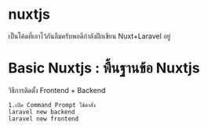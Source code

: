 # nuxtjs
เป็นโค้ดที่เอาไว้กันลืมครับพอดีกำลังฝึกเขียน Nuxt+Laravel อยู่

# Basic Nuxtjs : พื้นฐานข้อ Nuxtjs

วิธีการติดตั้ง Frontend + Backend
```vue
1.เปิด Command Prompt ใช้คำสั่ง
laravel new backend
laravel new frontend
```
